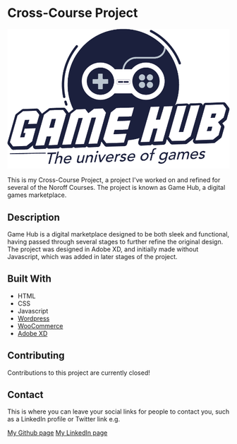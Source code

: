 # Cross-Course Project

![image](Images/GameHub_Logo.png)

This is my Cross-Course Project, a project I've worked on and refined for several of the Noroff Courses. The project is known as Game Hub, a digital games marketplace.

## Description

Game Hub is a digital marketplace designed to be both sleek and functional, having passed through several stages to further refine the original design. The project was designed in Adobe XD, and initially made without Javascript, which was added in later stages of the project.

## Built With

- HTML
- CSS
- Javascript
- [Wordpress](https://wordpress.com/)
- [WooCommerce](https://woocommerce.com/)
- [Adobe XD](https://www.adobe.com/)

## Contributing

Contributions to this project are currently closed!

## Contact

This is where you can leave your social links for people to contact you, such as a LinkedIn profile or Twitter link e.g.

[My Github page](www.github.com/KevinHavn)
[My LinkedIn page](https://www.linkedin.com/in/kevin-havn/)
